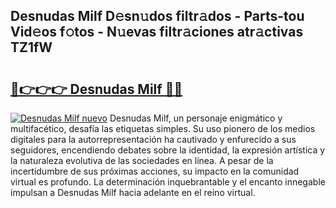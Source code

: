## Desnudas Milf D𝚎sn𝚞dos filtr𝚊dos - Parts-tou Vid𝚎os f𝚘tos - N𝚞evas filtr𝚊ciones atr𝚊ctivas TZ1fW

# <h2><a href="http://mb0hlmj.tromn.icu/?c=Desnudas+Milf">🔗👉👉👉 Desnudas Milf 🔗🔗</a></h2>

[![Desnudas Milf nuevo](https://i.imgur.com/pEAQMta.gif)](http://mb0hlmj.tromn.icu/?c=Desnudas+Milf)
Desnudas Milf, un personaje enigmático y multifacético, desafía las etiquetas simples. Su uso pionero de los medios digitales para la autorrepresentación ha cautivado y enfurecido a sus seguidores, encendiendo debates sobre la identidad, la expresión artística y la naturaleza evolutiva de las sociedades en línea. A pesar de la incertidumbre de sus próximas acciones, su impacto en la comunidad virtual es profundo. La determinación inquebrantable y el encanto innegable impulsan a Desnudas Milf hacia adelante en el reino virtual.
